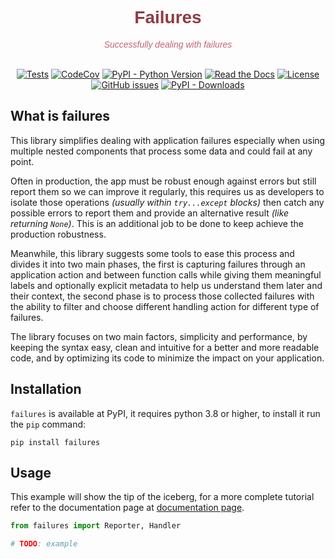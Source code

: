 <div id="readme_header" style="text-align: center">
<h1 style="color: #913946ff; font-family: Candara, sans-serif;">Failures</h1>
<p style="color: #bf6572; font-family: Candara, sans-serif; font-style: italic">Successfully dealing with failures</p>
<br/>
<a href="https://github.com/mediadnan/Failures/actions/workflows/tests.yml" target="_blank"><img src="https://github.com/mediadnan/Failures/actions/workflows/tests.yml/badge.svg" alt="Tests"/></a>
<a href="https://codecov.io/gh/mediadnan/Failures" target="_blank"><img src="https://codecov.io/gh/mediadnan/Failures/branch/main/graph/badge.svg?token=E58PJ3OFME" alt="CodeCov"/></a>
<a href="https://www.python.org/downloads/" target="_blank"><img src="https://img.shields.io/pypi/pyversions/failures" alt="PyPI - Python Version"/></a>
<a href="https://failures.readthedocs.io/" target="_blank"><img alt="Read the Docs" src="https://img.shields.io/readthedocs/failures"></a>
<a href="https://en.wikipedia.org/wiki/MIT_License" target="_blank"><img src="https://img.shields.io/github/license/mediadnan/failures" alt="License"/></a>
<a href="https://github.com/mediadnan/Failures/issues" target="_blank"><img src="https://img.shields.io/github/issues/mediadnan/failures" alt="GitHub issues" /></a>
<a href="https://pypi.org/project/failures/" target="_blank"><img alt="PyPI - Downloads" src="https://img.shields.io/pypi/dm/failures"></a>
</div>

## What is failures
This library simplifies dealing with application failures especially when using multiple nested components
that process some data and could fail at any point.

Often in production, the app must be robust enough against errors but still report them so we can improve it regularly,
this requires us as developers to isolate those operations _(usually within ``try...except`` blocks)_ then catch
any possible errors to report them and provide an alternative result _(like returning ``None``)_.
This is an additional job to be done to keep achieve the production robustness.

Meanwhile, this library suggests some tools to ease this process and divides it into two main phases, 
the first is capturing failures through an application action and between function calls while giving them
meaningful labels and optionally explicit metadata to help us understand them later and their context,
the second phase is to process those collected failures with the ability to filter and choose different
handling action for different type of failures.

The library focuses on two main factors, simplicity and performance, by keeping the syntax easy, clean and intuitive
for a better and more readable code, and by optimizing its code to minimize the impact on your application.

## Installation
``failures`` is available at PyPI, it requires python 3.8 or higher, to install it run the ``pip`` command:

```shell
pip install failures
```

## Usage
This example will show the tip of the iceberg, for a more complete tutorial refer to the documentation
page at [documentation page](https://failures.readthedocs.org).

````python
from failures import Reporter, Handler

# TODO: example
````


